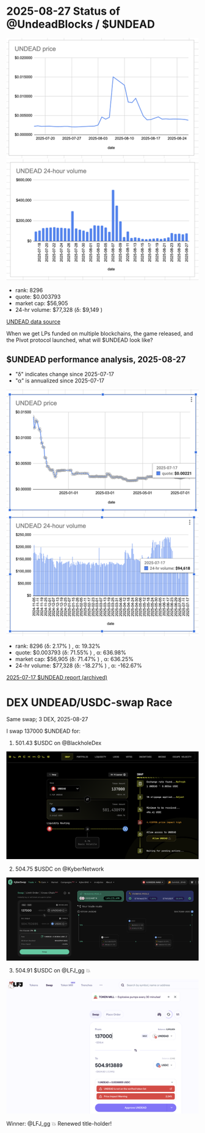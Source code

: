 # 2025-08-27 Status of @UndeadBlocks / $UNDEAD 

![$UNDEAD rank](imgs/01a-rank.png) 
![$UNDEAD quote](imgs/01b-quote.png) 
![$UNDEAD market captalization](imgs/01c-cap.png) 
![$UNDEAD 24-hour volume](imgs/01d-vol.png) 

* rank: 8296 
* quote: $0.003793 
* market cap: $56,905 
* 24-hr volume: $77,328 (δ: $9,149 ) 


[UNDEAD data source](https://www.coingecko.com/en/coins/undead-blocks) 



When we get LPs funded on multiple blockchains, the game released, and the Pivot protocol launched, what will $UNDEAD look like? 

## $UNDEAD performance analysis, 2025-08-27 

* "δ" indicates change since 2025-07-17 
* "α" is annualized since 2025-07-17 

![$UNDEAD rank](/blog/snapshot/imgs/01a-rank.png) 
![$UNDEAD quote](/blog/snapshot/imgs/01b-quote.png) 
![$UNDEAD market captalization](/blog/snapshot/imgs/01c-cap.png) 
![$UNDEAD 24-hour volume](/blog/snapshot/imgs/01d-vol.png) 

* rank: 8296 (δ: 2.17% ) , α: 19.32% 
* quote: $0.003793 (δ: 71.55% ) , α: 636.98% 
* market cap: $56,905 (δ: 71.47% ) , α: 636.25% 
* 24-hr volume: $77,328 (δ: -18.27% ) , α: -162.67% 

[2025-07-17 $UNDEAD report (archived)](https://github.com/pivoteur/biz/tree/main/blog/snapshot) 
# DEX UNDEAD/USDC-swap Race 

Same swap; 3 DEX, 2025-08-27 

I swap 137000 $UNDEAD for: 

1. 501.43 $USDC on @BlackholeDex 

![UNDEAD/USDC swap on Blackhole](imgs/02a-blackhole.png) 

2. 504.75 $USDC on @KyberNetwork 

![UNDEAD/USDC swap on Kyber](imgs/02b-kyber.png) 

3. 504.91 $USDC on @LFJ_gg 💥 

![UNDEAD/USDC swap on LFJ](imgs/02c-lfj.png) 

Winner: @LFJ_gg 💥 Renewed title-holder! 

